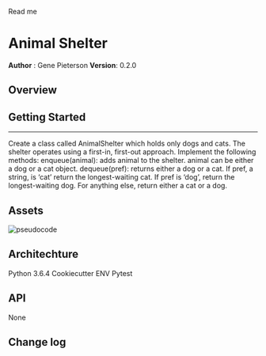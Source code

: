 Read me
# Animal Shelter
**Author** : Gene Pieterson
**Version**: 0.2.0

## Overview



## Getting Started
---------------
Create a class called AnimalShelter which holds only dogs and cats. The shelter operates using a first-in, first-out approach.
Implement the following methods:
enqueue(animal): adds animal to the shelter. animal can be either a dog or a cat object.
dequeue(pref): returns either a dog or a cat. If pref, a string, is ‘cat’ return the longest-waiting cat. If pref is ‘dog’, return the longest-waiting dog. For anything else, return either a cat or a dog.


## Assets
![pseudocode](../../assets/animal_shelter.jpg)



## Architechture
Python 3.6.4
Cookiecutter
ENV
Pytest


## API
None

## Change log